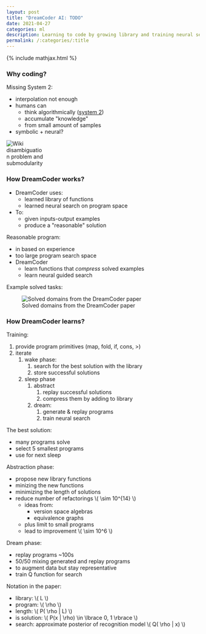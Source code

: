 ```yaml
---
layout: post
title: "DreamCoder AI: TODO"
date: 2021-04-27
categories: ml
description: Learning to code by growing library and training neural search.
permalink: /:categories/:title
---
```


{% include mathjax.html %}

### Why coding?

Missing System 2:
- interpolation not enough
- humans can
  - think algorithmically ([system 2](https://en.wikipedia.org/wiki/Thinking,_Fast_and_Slow))
  - accumulate "knowledge"
  - from small amount of samples
- symbolic + neural?


<img
    class="figure-img img-fluid rounded lazyload"
    alt="Wiki disambiguation problem and submodularity"
    data-src="https://upload.wikimedia.org/wikipedia/en/c/c1/Thinking%2C_Fast_and_Slow.jpg"
    style="max-width: 100px">


### How DreamCoder works?

- DreamCoder uses:
  - learned library of functions
  - learned neural search on program space
- To:
  - given inputs-output examples
  - produce a "reasonable" solution  
    
    
Reasonable program:
- in based on experience
- too large program search space
- DreamCoder  
  - learn functions that _compress_ solved examples
  - learn neural guided search
    

Example solved tasks:

<figure class="figure">
    <img
        class="figure-img img-fluid rounded lazyload"
        alt="Solved domains from the DreamCoder paper "
        data-src="/images/dreamcoder-tasks.png"
        style="max-width: 500px">
    <figcaption class="figure-caption">
        Solved domains from the DreamCoder paper 
    </figcaption>
</figure>


### How DreamCoder learns?

Training:
1. provide program primitives (map, fold, if, cons, >)
1. iterate
    1. wake phase:
        1. search for the best solution with the library
        1. store successful solutions
    1. sleep phase
        1. abstract
            1. replay successful solutions
            1. compress them by adding to library
        1. dream:
            1. generate & replay programs
            1. train neural search

The best solution:
- many programs solve
- select 5 smallest programs
- use for next sleep

Abstraction phase:
- propose new library functions 
- minizing the new functions
- minimizing the length of solutions
- reduce number of refactorings \\( \sim 10^{14} \\)
    - ideas from:
        - version space algebras
        - equivalence graphs
    - plus limit to small programs
    - lead to improvement \\( \sim 10^6 \\)
    
Dream phase:
- replay programs ~100s
- 50/50 mixing generated and replay programs
- to augment data but stay representative
- train Q function for search


Notation in the paper:
- library: \\( L \\)
- program:
    \\( \rho \\)  
- length:
    \\( P( \rho | L) \\)
- is solution:
    \\( P(x | \rho) \in \lbrace 0, 1 \rbrace \\)
- search: approximate posterior of recognition model \\( Q( \rho | x) \\)
